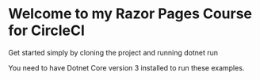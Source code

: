# Welcome to my Razor Pages Course for CircleCI

Get started simply by cloning the project and running 
dotnet run

You need to have Dotnet Core version 3 installed to run these examples.
